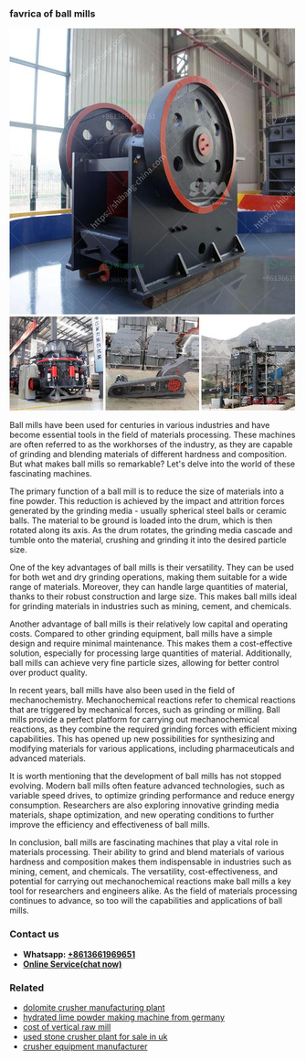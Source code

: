 <h3>favrica of ball mills</h3><img src='1702953214.jpg' alt=''><p>Ball mills have been used for centuries in various industries and have become essential tools in the field of materials processing. These machines are often referred to as the workhorses of the industry, as they are capable of grinding and blending materials of different hardness and composition. But what makes ball mills so remarkable? Let's delve into the world of these fascinating machines.</p><p>The primary function of a ball mill is to reduce the size of materials into a fine powder. This reduction is achieved by the impact and attrition forces generated by the grinding media - usually spherical steel balls or ceramic balls. The material to be ground is loaded into the drum, which is then rotated along its axis. As the drum rotates, the grinding media cascade and tumble onto the material, crushing and grinding it into the desired particle size.</p><p>One of the key advantages of ball mills is their versatility. They can be used for both wet and dry grinding operations, making them suitable for a wide range of materials. Moreover, they can handle large quantities of material, thanks to their robust construction and large size. This makes ball mills ideal for grinding materials in industries such as mining, cement, and chemicals.</p><p>Another advantage of ball mills is their relatively low capital and operating costs. Compared to other grinding equipment, ball mills have a simple design and require minimal maintenance. This makes them a cost-effective solution, especially for processing large quantities of material. Additionally, ball mills can achieve very fine particle sizes, allowing for better control over product quality.</p><p>In recent years, ball mills have also been used in the field of mechanochemistry. Mechanochemical reactions refer to chemical reactions that are triggered by mechanical forces, such as grinding or milling. Ball mills provide a perfect platform for carrying out mechanochemical reactions, as they combine the required grinding forces with efficient mixing capabilities. This has opened up new possibilities for synthesizing and modifying materials for various applications, including pharmaceuticals and advanced materials.</p><p>It is worth mentioning that the development of ball mills has not stopped evolving. Modern ball mills often feature advanced technologies, such as variable speed drives, to optimize grinding performance and reduce energy consumption. Researchers are also exploring innovative grinding media materials, shape optimization, and new operating conditions to further improve the efficiency and effectiveness of ball mills.</p><p>In conclusion, ball mills are fascinating machines that play a vital role in materials processing. Their ability to grind and blend materials of various hardness and composition makes them indispensable in industries such as mining, cement, and chemicals. The versatility, cost-effectiveness, and potential for carrying out mechanochemical reactions make ball mills a key tool for researchers and engineers alike. As the field of materials processing continues to advance, so too will the capabilities and applications of ball mills.</p><h3>Contact us</h3><ul><li><strong>Whatsapp:&nbsp;<a href="https://wa.me/8613661969651">+8613661969651</a></strong></li><li><a href="https://swt.shibang-china.com/?git&amp;zhl&amp;favrica of ball mills"><strong>Online Service(chat now)</strong></a></li></ul><h3>Related</h3><ul><li><a href='dolomite crusher manufacturing plant.md'>dolomite crusher manufacturing plant</a></li><li><a href='hydrated lime powder making machine from germany.md'>hydrated lime powder making machine from germany</a></li><li><a href='cost of vertical raw mill.md'>cost of vertical raw mill</a></li><li><a href='used stone crusher plant for sale in uk.md'>used stone crusher plant for sale in uk</a></li><li><a href='crusher equipment manufacturer.md'>crusher equipment manufacturer</a></li></ul>